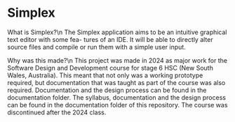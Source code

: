# Simplex
What is Simplex?\n
The Simplex application aims to be an intuitive graphical text editor with some fea-
tures of an IDE. It will be able to directly alter source files and compile or run them with
a simple user input.

Why was this made?\n
This project was made in 2024 as major work for the Software Design and Development course for stage 6 HSC (New South Wales, Australia).
This meant that not only was a working prototype required, but documentation that was taught as part of the course was also required.
Documentation and the design process can be found in the documentation folder.
The syllabus, documentation and the design process can be found in the documentation folder of this repository.
The course was discontinued after the 2024 class.
